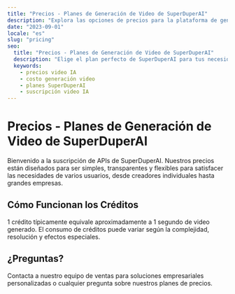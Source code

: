 ```yaml
---
title: "Precios - Planes de Generación de Video de SuperDuperAI"
description: "Explora las opciones de precios para la plataforma de generación de video de SuperDuperAI. Planes asequibles para creadores, marketers y empresas de todos los tamaños."
date: "2023-09-01"
locale: "es"
slug: "pricing"
seo:
  title: "Precios - Planes de Generación de Video de SuperDuperAI"
  description: "Elige el plan perfecto de SuperDuperAI para tus necesidades de creación de video. Precios flexibles para individuos, equipos y empresas."
  keywords:
    - precios video IA
    - costo generación video
    - planes SuperDuperAI
    - suscripción video IA
---
```


# Precios - Planes de Generación de Video de SuperDuperAI

Bienvenido a la suscripción de APIs de SuperDuperAI. Nuestros precios están diseñados para ser simples, transparentes y flexibles para satisfacer las necesidades de varios usuarios, desde creadores individuales hasta grandes empresas.





## Cómo Funcionan los Créditos

1 crédito típicamente equivale aproximadamente a 1 segundo de video generado. El consumo de créditos puede variar según la complejidad, resolución y efectos especiales.

## ¿Preguntas?

Contacta a nuestro equipo de ventas para soluciones empresariales personalizadas o cualquier pregunta sobre nuestros planes de precios.
